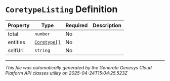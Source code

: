 # `CoretypeListing` Definition

| Property | Type | Required | Description |
|----------|------|----------|-------------|
| total | `number` | No |  |
| entities | [`Coretype[]`](coretype-definition.md) | No |  |
| selfUri | `string` | No |  |

---

*This file was automatically generated by the Generate Genesys Cloud Platform API classes utility on 2025-04-24T15:04:25.523Z*